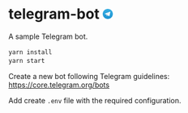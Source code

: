 # telegram-bot <img src=".docs/telegram.webp" width=20 />

A sample Telegram bot.

```sh
yarn install
yarn start
```

Create a new bot following Telegram guidelines: https://core.telegram.org/bots

Add create `.env` file with the required configuration.

